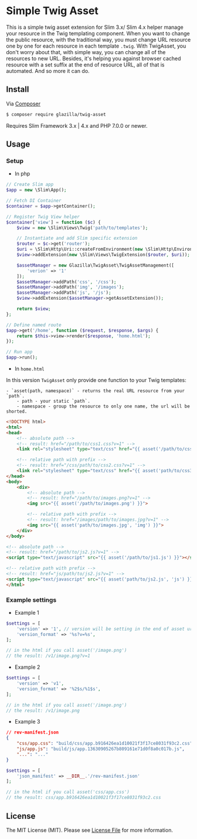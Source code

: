 # Simple Twig Asset

This is a simple twig asset extension for Slim 3.x/ Slim 4.x helper manage your resource in the Twig templating component. When you want to change the public resource, with the traditional way, you must change URL resource one by one for each resource in each template `.twig`. With TwigAsset, you don't worry about that, with simple way, you can change all of the resources to new URL. Besides, it's helping you against browser cached resource with a set suffix at the end of resource URL, all of that is automated. And so more it can do.

## Install

Via [Composer](https://getcomposer.org/)

```bash
$ composer require glazilla/twig-asset
```

Requires Slim Framework 3.x | 4.x and PHP 7.0.0 or newer.

## Usage

### Setup

* In php

```php
// Create Slim app
$app = new \Slim\App();

// Fetch DI Container
$container = $app->getContainer();

// Register Twig View helper
$container['view'] = function ($c) {
    $view = new \Slim\Views\Twig('path/to/templates');

    // Instantiate and add Slim specific extension
    $router = $c->get('router');
    $uri = \Slim\Http\Uri::createFromEnvironment(new \Slim\Http\Environment($_SERVER));
    $view->addExtension(new \Slim\Views\TwigExtension($router, $uri));

    $assetManager = new Glazilla\TwigAsset\TwigAssetManagement([
        'verion' => '1'
    ]);
    $assetManager->addPath('css', '/css');
    $assetManager->addPath('img', '/images');
    $assetManager->addPath('js', '/js');
    $view->addExtension($assetManager->getAssetExtension());

    return $view;
};

// Define named route
$app->get('/home', function ($request, $response, $args) {
    return $this->view->render($response, 'home.html');
});

// Run app
$app->run();
```

* In `home.html`

In this version `TwigAsset` only provide one function to your Twig templates:

    - `asset(path, namespace)` - returns the real URL resource from your `path`.
        - path - your static `path`.
        - namespace - group the resource to only one name, the url will be shorted.

```html
<!DOCTYPE html>
<html>
<head>
    <!-- absolute path -->
    <!-- result: href="/path/to/css1.css?v=1" -->
    <link rel="stylesheet" type="text/css" href="{{ asset('/path/to/css1.css') }}">

    <!-- relative path with prefix -->
    <!-- result: href="/css/path/to/css2.css?v=1" -->
    <link rel="stylesheet" type="text/css" href="{{ asset('path/to/css3.css', 'css') }}">
</head>
<body>
    <div>
        <!-- absolute path -->
        <!-- result: href="/path/to/images.png?v=1" -->
        <img src="{{ asset('/path/to/images.png') }}">

        <!-- relative path with prefix -->
        <!-- result: href="/images/path/to/images.jpg?v=1" -->
        <img src="{{ asset('path/to/images.jpg', 'img') }}">
    </div>
</body>

<!-- absolute path -->
<!-- result: href="/path/to/js2.js?v=1" -->
<script type="text/javascript" src="{{ asset('/path/to/js1.js') }}"></script>

<!-- relative path with prefix -->
<!-- result: href="js/path/to/js2.js?v=1" -->
<script type="text/javascript" src="{{ asset('path/to/js2.js', 'js') }}"></script>
</html>
```

### Example settings

- Example 1

```php
$settings = [
    'version' => '1', // version will be setting in the end of asset url `css.css?(version_format here)`
    'version_format' => '%s?v=%s',
];

// in the html if you call asset('/image.png')
// the result: /v1/image.png?v=1
```

- Example 2

```php
$settings = [
    'version' => 'v1',
    'version_format' => '%2$s/%1$s',
];

// in the html if you call asset('/image.png')
// the result: /v1/image.png
```

- Example 3

```json
// rev-manifest.json
{
    "css/app.css": "build/css/app.b916426ea1d10021f3f17ce8031f93c2.css",
    "js/app.js": "build/js/app.13630905267b809161e71d0f8a0c017b.js",
    "...": "..."
}
```

```php
$settings = [
    'json_manifest' => __DIR__.'/rev-manifest.json'
];

// in the html if you call asset('css/app.css')
// the result: css/app.b916426ea1d10021f3f17ce8031f93c2.css
```

## License

The MIT License (MIT). Please see [License File](LICENSE.md) for more information.
